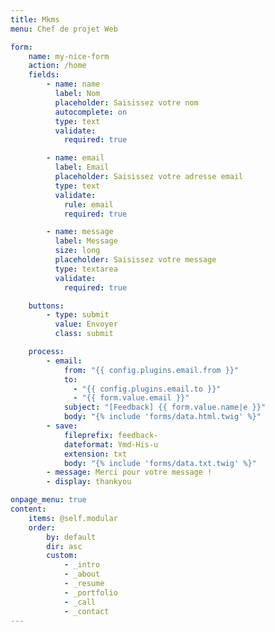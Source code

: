 ```yaml
---
title: Mkms
menu: Chef de projet Web

form:
    name: my-nice-form
    action: /home
    fields:
        - name: name
          label: Nom
          placeholder: Saisissez votre nom
          autocomplete: on
          type: text
          validate:
            required: true

        - name: email
          label: Email
          placeholder: Saisissez votre adresse email
          type: text
          validate:
            rule: email
            required: true

        - name: message
          label: Message
          size: long
          placeholder: Saisissez votre message
          type: textarea
          validate:
            required: true

    buttons:
        - type: submit
          value: Envoyer
          class: submit

    process:
        - email:
            from: "{{ config.plugins.email.from }}"
            to:
              - "{{ config.plugins.email.to }}"
              - "{{ form.value.email }}"
            subject: "[Feedback] {{ form.value.name|e }}"
            body: "{% include 'forms/data.html.twig' %}"
        - save:
            fileprefix: feedback-
            dateformat: Ymd-His-u
            extension: txt
            body: "{% include 'forms/data.txt.twig' %}"
        - message: Merci pour votre message !
        - display: thankyou

onpage_menu: true
content:
    items: @self.modular
    order:
        by: default
        dir: asc
        custom:
            - _intro
            - _about
            - _resume
            - _portfolio
            - _call
            - _contact
---
```

